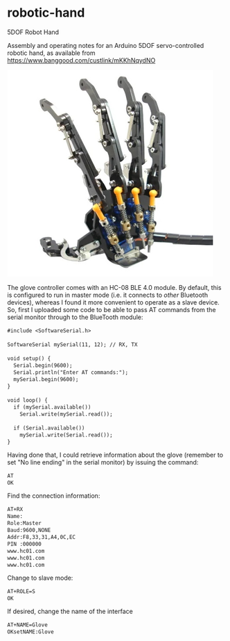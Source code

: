 # robotic-hand
5DOF Robot Hand

Assembly and operating notes for an Arduino 5DOF servo-controlled robotic hand, as available from https://www.banggood.com/custlink/mKKhNqydNO

![](images/hand.jpg)

The glove controller comes with an HC-08 BLE 4.0 module. By default, this is configured to run in master mode (i.e. it connects to *other* Bluetooth devices), whereas I found it more convenient to operate as a slave device. So, first I uploaded some code to be able to pass AT commands from the serial monitor through to the BlueTooth module:

```
#include <SoftwareSerial.h>

SoftwareSerial mySerial(11, 12); // RX, TX

void setup() {
  Serial.begin(9600);
  Serial.println("Enter AT commands:");
  mySerial.begin(9600);
}

void loop() {
  if (mySerial.available())
    Serial.write(mySerial.read());

  if (Serial.available())
    mySerial.write(Serial.read());
}
```
Having done that, I could retrieve information about the glove (remember to set "No line ending" in the serial monitor) by issuing the command:
```
AT
OK
```
Find the connection information:
```
AT+RX
Name:
Role:Master
Baud:9600,NONE
Addr:F8,33,31,A4,0C,EC
PIN :000000
www.hc01.com
www.hc01.com
www.hc01.com
```
Change to slave mode:
```
AT+ROLE=S
OK
```
If desired, change the name of the interface
```
AT+NAME=Glove
OKsetNAME:Glove
```


